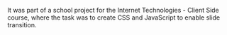 It was part of a school project for the Internet Technologies - Client Side course, where the task was to create CSS and JavaScript to enable slide transition. 
